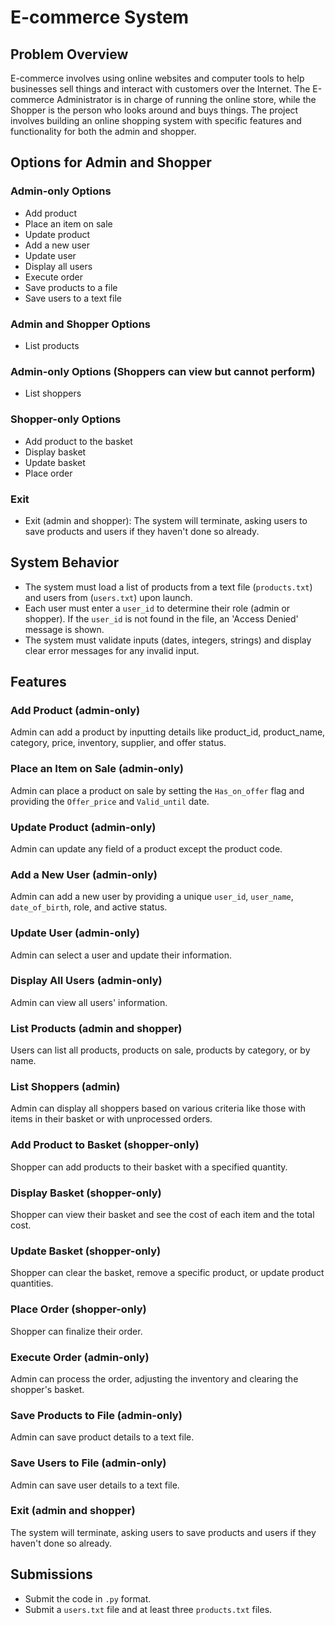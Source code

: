 # E-commerce System

## Problem Overview

E-commerce involves using online websites and computer tools to help businesses sell things and interact with customers over the Internet. The E-commerce Administrator is in charge of running the online store, while the Shopper is the person who looks around and buys things. The project involves building an online shopping system with specific features and functionality for both the admin and shopper.

## Options for Admin and Shopper

### Admin-only Options
- Add product
- Place an item on sale
- Update product
- Add a new user
- Update user
- Display all users
- Execute order
- Save products to a file
- Save users to a text file

### Admin and Shopper Options
- List products

### Admin-only Options (Shoppers can view but cannot perform)
- List shoppers

### Shopper-only Options
- Add product to the basket
- Display basket
- Update basket
- Place order

### Exit
- Exit (admin and shopper): The system will terminate, asking users to save products and users if they haven't done so already.

## System Behavior

- The system must load a list of products from a text file (`products.txt`) and users from (`users.txt`) upon launch.
- Each user must enter a `user_id` to determine their role (admin or shopper). If the `user_id` is not found in the file, an 'Access Denied' message is shown.
- The system must validate inputs (dates, integers, strings) and display clear error messages for any invalid input.

## Features

### Add Product (admin-only)
Admin can add a product by inputting details like product_id, product_name, category, price, inventory, supplier, and offer status.

### Place an Item on Sale (admin-only)
Admin can place a product on sale by setting the `Has_on_offer` flag and providing the `Offer_price` and `Valid_until` date.

### Update Product (admin-only)
Admin can update any field of a product except the product code.

### Add a New User (admin-only)
Admin can add a new user by providing a unique `user_id`, `user_name`, `date_of_birth`, role, and active status.

### Update User (admin-only)
Admin can select a user and update their information.

### Display All Users (admin-only)
Admin can view all users' information.

### List Products (admin and shopper)
Users can list all products, products on sale, products by category, or by name.

### List Shoppers (admin)
Admin can display all shoppers based on various criteria like those with items in their basket or with unprocessed orders.

### Add Product to Basket (shopper-only)
Shopper can add products to their basket with a specified quantity.

### Display Basket (shopper-only)
Shopper can view their basket and see the cost of each item and the total cost.

### Update Basket (shopper-only)
Shopper can clear the basket, remove a specific product, or update product quantities.

### Place Order (shopper-only)
Shopper can finalize their order.

### Execute Order (admin-only)
Admin can process the order, adjusting the inventory and clearing the shopper's basket.

### Save Products to File (admin-only)
Admin can save product details to a text file.

### Save Users to File (admin-only)
Admin can save user details to a text file.

### Exit (admin and shopper)
The system will terminate, asking users to save products and users if they haven't done so already.

## Submissions

- Submit the code in `.py` format.
- Submit a `users.txt` file and at least three `products.txt` files.
